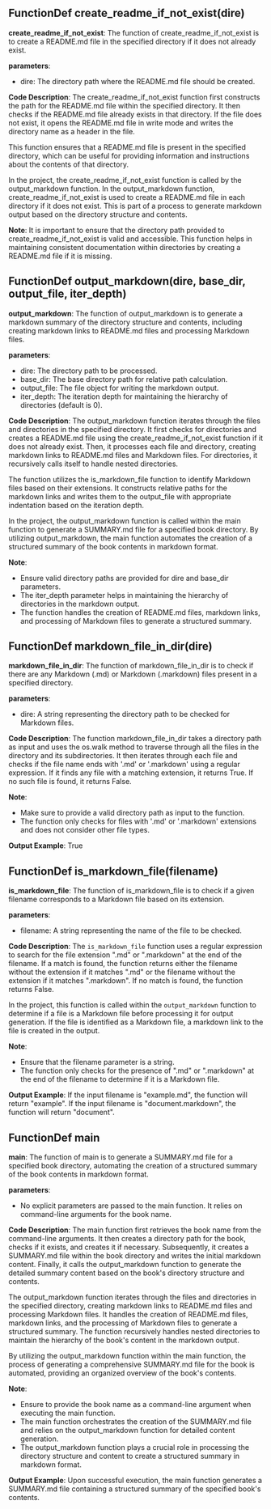 ## FunctionDef create_readme_if_not_exist(dire)
**create_readme_if_not_exist**: The function of create_readme_if_not_exist is to create a README.md file in the specified directory if it does not already exist.

**parameters**:
- dire: The directory path where the README.md file should be created.

**Code Description**:
The create_readme_if_not_exist function first constructs the path for the README.md file within the specified directory. It then checks if the README.md file already exists in that directory. If the file does not exist, it opens the README.md file in write mode and writes the directory name as a header in the file.

This function ensures that a README.md file is present in the specified directory, which can be useful for providing information and instructions about the contents of that directory.

In the project, the create_readme_if_not_exist function is called by the output_markdown function. In the output_markdown function, create_readme_if_not_exist is used to create a README.md file in each directory if it does not exist. This is part of a process to generate markdown output based on the directory structure and contents.

**Note**:
It is important to ensure that the directory path provided to create_readme_if_not_exist is valid and accessible. This function helps in maintaining consistent documentation within directories by creating a README.md file if it is missing.
## FunctionDef output_markdown(dire, base_dir, output_file, iter_depth)
**output_markdown**: The function of output_markdown is to generate a markdown summary of the directory structure and contents, including creating markdown links to README.md files and processing Markdown files.

**parameters**:
- dire: The directory path to be processed.
- base_dir: The base directory path for relative path calculation.
- output_file: The file object for writing the markdown output.
- iter_depth: The iteration depth for maintaining the hierarchy of directories (default is 0).

**Code Description**:
The output_markdown function iterates through the files and directories in the specified directory. It first checks for directories and creates a README.md file using the create_readme_if_not_exist function if it does not already exist. Then, it processes each file and directory, creating markdown links to README.md files and Markdown files. For directories, it recursively calls itself to handle nested directories.

The function utilizes the is_markdown_file function to identify Markdown files based on their extensions. It constructs relative paths for the markdown links and writes them to the output_file with appropriate indentation based on the iteration depth.

In the project, the output_markdown function is called within the main function to generate a SUMMARY.md file for a specified book directory. By utilizing output_markdown, the main function automates the creation of a structured summary of the book contents in markdown format.

**Note**:
- Ensure valid directory paths are provided for dire and base_dir parameters.
- The iter_depth parameter helps in maintaining the hierarchy of directories in the markdown output.
- The function handles the creation of README.md files, markdown links, and processing of Markdown files to generate a structured summary.
## FunctionDef markdown_file_in_dir(dire)
**markdown_file_in_dir**: The function of markdown_file_in_dir is to check if there are any Markdown (.md) or Markdown (.markdown) files present in a specified directory.

**parameters**:
- dire: A string representing the directory path to be checked for Markdown files.

**Code Description**:
The function markdown_file_in_dir takes a directory path as input and uses the os.walk method to traverse through all the files in the directory and its subdirectories. It then iterates through each file and checks if the file name ends with '.md' or '.markdown' using a regular expression. If it finds any file with a matching extension, it returns True. If no such file is found, it returns False.

**Note**:
- Make sure to provide a valid directory path as input to the function.
- The function only checks for files with '.md' or '.markdown' extensions and does not consider other file types.

**Output Example**:
True
## FunctionDef is_markdown_file(filename)
**is_markdown_file**: The function of is_markdown_file is to check if a given filename corresponds to a Markdown file based on its extension.

**parameters**:
- filename: A string representing the name of the file to be checked.

**Code Description**:
The `is_markdown_file` function uses a regular expression to search for the file extension ".md" or ".markdown" at the end of the filename. If a match is found, the function returns either the filename without the extension if it matches ".md" or the filename without the extension if it matches ".markdown". If no match is found, the function returns False.

In the project, this function is called within the `output_markdown` function to determine if a file is a Markdown file before processing it for output generation. If the file is identified as a Markdown file, a markdown link to the file is created in the output.

**Note**:
- Ensure that the filename parameter is a string.
- The function only checks for the presence of ".md" or ".markdown" at the end of the filename to determine if it is a Markdown file.

**Output Example**:
If the input filename is "example.md", the function will return "example".
If the input filename is "document.markdown", the function will return "document".
## FunctionDef main
**main**: The function of main is to generate a SUMMARY.md file for a specified book directory, automating the creation of a structured summary of the book contents in markdown format.

**parameters**:
- No explicit parameters are passed to the main function. It relies on command-line arguments for the book name.

**Code Description**:
The main function first retrieves the book name from the command-line arguments. It then creates a directory path for the book, checks if it exists, and creates it if necessary. Subsequently, it creates a SUMMARY.md file within the book directory and writes the initial markdown content. Finally, it calls the output_markdown function to generate the detailed summary content based on the book's directory structure and contents.

The output_markdown function iterates through the files and directories in the specified directory, creating markdown links to README.md files and processing Markdown files. It handles the creation of README.md files, markdown links, and the processing of Markdown files to generate a structured summary. The function recursively handles nested directories to maintain the hierarchy of the book's content in the markdown output.

By utilizing the output_markdown function within the main function, the process of generating a comprehensive SUMMARY.md file for the book is automated, providing an organized overview of the book's contents.

**Note**:
- Ensure to provide the book name as a command-line argument when executing the main function.
- The main function orchestrates the creation of the SUMMARY.md file and relies on the output_markdown function for detailed content generation.
- The output_markdown function plays a crucial role in processing the directory structure and content to create a structured summary in markdown format.

**Output Example**:
Upon successful execution, the main function generates a SUMMARY.md file containing a structured summary of the specified book's contents.
